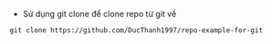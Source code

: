 - Sử dụng git clone để clone repo từ git về
```
git clone https://github.com/DucThanh1997/repo-example-for-git
```